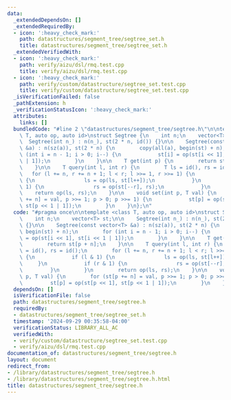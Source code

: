 ```yaml
---
data:
  _extendedDependsOn: []
  _extendedRequiredBy:
  - icon: ':heavy_check_mark:'
    path: datastructures/segment_tree/segtree_set.h
    title: datastructures/segment_tree/segtree_set.h
  _extendedVerifiedWith:
  - icon: ':heavy_check_mark:'
    path: verify/aizu/dsl/rmq.test.cpp
    title: verify/aizu/dsl/rmq.test.cpp
  - icon: ':heavy_check_mark:'
    path: verify/custom/datastructure/segtree_set.test.cpp
    title: verify/custom/datastructure/segtree_set.test.cpp
  _isVerificationFailed: false
  _pathExtension: h
  _verificationStatusIcon: ':heavy_check_mark:'
  attributes:
    links: []
  bundledCode: "#line 2 \"datastructures/segment_tree/segtree.h\"\n\ntemplate <class\
    \ T, auto op, auto id>\nstruct Segtree {\n    int n;\n    vector<T> st;\n\n  \
    \  Segtree(int n_) : n(n_), st(2 * n, id()) {}\n\n    Segtree(const vector<T>\
    \ &a) : n(sz(a)), st(2 * n) {\n        copy(all(a), begin(st) + n);\n        for\
    \ (int i = n - 1; i > 0; i--) {\n            st[i] = op(st[i << 1], st[i << 1\
    \ | 1]);\n        }\n    }\n\n    T get(int p) {\n        return st[p + n];\n\
    \    }\n\n    T query(int l, int r) {\n        T ls = id(), rs = id();\n     \
    \   for (l += n, r += n + 1; l < r; l >>= 1, r >>= 1) {\n            if (l & 1)\
    \ {\n                ls = op(ls, st[l++]);\n            }\n            if (r &\
    \ 1) {\n                rs = op(st[--r], rs);\n            }\n        }\n    \
    \    return op(ls, rs);\n    }\n\n    void set(int p, T val) {\n        for (st[p\
    \ += n] = val, p >>= 1; p > 0; p >>= 1) {\n            st[p] = op(st[p << 1],\
    \ st[p << 1 | 1]);\n        }\n    }\n};\n"
  code: "#pragma once\n\ntemplate <class T, auto op, auto id>\nstruct Segtree {\n\
    \    int n;\n    vector<T> st;\n\n    Segtree(int n_) : n(n_), st(2 * n, id())\
    \ {}\n\n    Segtree(const vector<T> &a) : n(sz(a)), st(2 * n) {\n        copy(all(a),\
    \ begin(st) + n);\n        for (int i = n - 1; i > 0; i--) {\n            st[i]\
    \ = op(st[i << 1], st[i << 1 | 1]);\n        }\n    }\n\n    T get(int p) {\n\
    \        return st[p + n];\n    }\n\n    T query(int l, int r) {\n        T ls\
    \ = id(), rs = id();\n        for (l += n, r += n + 1; l < r; l >>= 1, r >>= 1)\
    \ {\n            if (l & 1) {\n                ls = op(ls, st[l++]);\n       \
    \     }\n            if (r & 1) {\n                rs = op(st[--r], rs);\n   \
    \         }\n        }\n        return op(ls, rs);\n    }\n\n    void set(int\
    \ p, T val) {\n        for (st[p += n] = val, p >>= 1; p > 0; p >>= 1) {\n   \
    \         st[p] = op(st[p << 1], st[p << 1 | 1]);\n        }\n    }\n};"
  dependsOn: []
  isVerificationFile: false
  path: datastructures/segment_tree/segtree.h
  requiredBy:
  - datastructures/segment_tree/segtree_set.h
  timestamp: '2024-09-29 00:35:58-04:00'
  verificationStatus: LIBRARY_ALL_AC
  verifiedWith:
  - verify/custom/datastructure/segtree_set.test.cpp
  - verify/aizu/dsl/rmq.test.cpp
documentation_of: datastructures/segment_tree/segtree.h
layout: document
redirect_from:
- /library/datastructures/segment_tree/segtree.h
- /library/datastructures/segment_tree/segtree.h.html
title: datastructures/segment_tree/segtree.h
---
```


